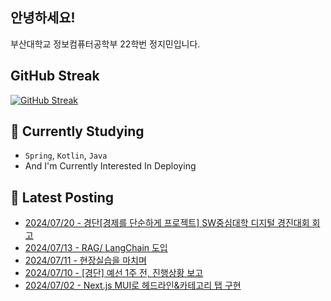 
## 안녕하세요!
부산대학교 정보컴퓨터공학부 22학번 정지민입니다.

## GitHub Streak
[![GitHub Streak](https://streak-stats.demolab.com?user=Stopmin&theme=onedark-duo)](https://git.io/streak-stats)

## 📎 Currently Studying
- `Spring`, `Kotlin`, `Java`
- And I'm Currently Interested In Deploying

## 📝 Latest Posting
- [2024/07/20 - 경단[경제를 단순하게 프로젝트] SW중심대학 디지털 경진대회 회고](https://stopmin.tistory.com/entry/%EA%B2%BD%EB%8B%A8%EA%B2%BD%EC%A0%9C%EB%A5%BC-%EB%8B%A8%EC%88%9C%ED%95%98%EA%B2%8C-%ED%94%84%EB%A1%9C%EC%A0%9D%ED%8A%B8-SW%EC%A4%91%EC%8B%AC%EB%8C%80%ED%95%99-%EB%94%94%EC%A7%80%ED%84%B8-%EA%B2%BD%EC%A7%84%EB%8C%80%ED%9A%8C-%ED%9A%8C%EA%B3%A0)  
- [2024/07/13 - RAG/ LangChain 도입](https://stopmin.tistory.com/entry/RAG-LangChain-%EB%8F%84%EC%9E%85)  
- [2024/07/11 - 현장실습을 마치며](https://stopmin.tistory.com/entry/%ED%98%84%EC%9E%A5%EC%8B%A4%EC%8A%B5%EC%9D%84-%EB%A7%88%EC%B9%98%EB%A9%B0-%EB%B0%B1%EC%97%94%EB%93%9C-%EA%B8%B0%EC%88%A0%EC%A0%81%EC%9D%B8-%ED%9A%8C%EA%B3%A0%EB%8A%94-To-Be-Implemented)  
- [2024/07/10 - [경단] 예선 1주 전, 진행상황 보고](https://stopmin.tistory.com/entry/%EA%B2%BD%EB%8B%A8-%EC%98%88%EC%84%A0-1%EC%A3%BC-%EC%A0%84-%EC%A7%84%ED%96%89%EC%83%81%ED%99%A9-%EB%B3%B4%EA%B3%A0)  
- [2024/07/02 - Next.js MUI로 헤드라인&amp;카테고리 탭 구현](https://stopmin.tistory.com/entry/Nextjs-MUI%EB%A1%9C-%ED%97%A4%EB%93%9C%EB%9D%BC%EC%9D%B8%EC%B9%B4%ED%85%8C%EA%B3%A0%EB%A6%AC-%ED%83%AD-%EA%B5%AC%ED%98%84)  
